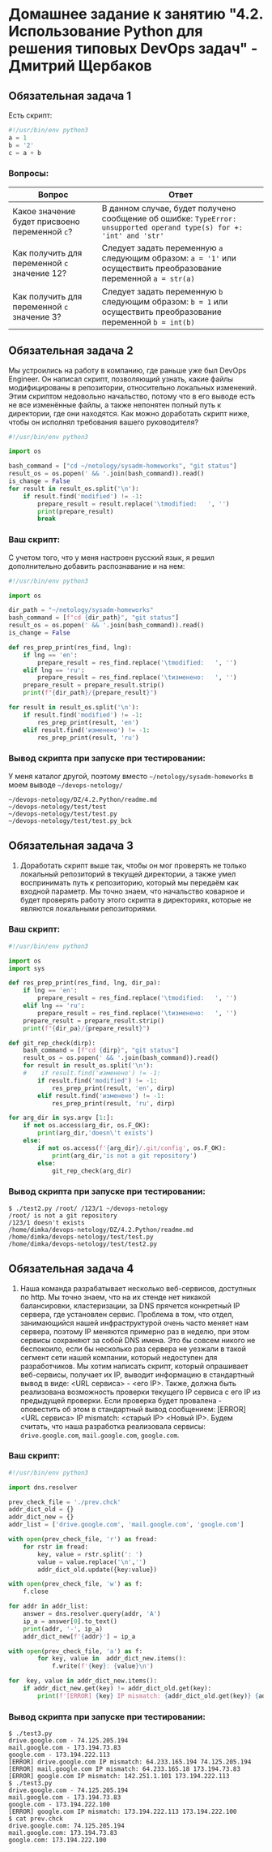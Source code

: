 # Домашнее задание к занятию "4.2. Использование Python для решения типовых DevOps задач" - Дмитрий Щербаков

## Обязательная задача 1

Есть скрипт:
```python
#!/usr/bin/env python3
a = 1
b = '2'
c = a + b
```

### Вопросы:
| Вопрос  | Ответ |
| ------------- |--|
| Какое значение будет присвоено переменной `c`?  | В данном случае, будет получено сообщение об ошибке: `TypeError: unsupported operand type(s) for +: 'int' and 'str'` |
| Как получить для переменной `c` значение 12?  | Следует задать переменную `a` следующим образом: `a = '1'` или осуществить преобразование переменной `a = str(a)`|
| Как получить для переменной `c` значение 3?  | Следует задать переменную `b` следующим образом: `b = 1` или осуществить преобразование переменной `b = int(b)`|

## Обязательная задача 2
Мы устроились на работу в компанию, где раньше уже был DevOps Engineer. Он написал скрипт, позволяющий узнать, какие файлы модифицированы в репозитории, относительно локальных изменений. Этим скриптом недовольно начальство, потому что в его выводе есть не все изменённые файлы, а также непонятен полный путь к директории, где они находятся. Как можно доработать скрипт ниже, чтобы он исполнял требования вашего руководителя?

```python
#!/usr/bin/env python3

import os

bash_command = ["cd ~/netology/sysadm-homeworks", "git status"]
result_os = os.popen(' && '.join(bash_command)).read()
is_change = False
for result in result_os.split('\n'):
    if result.find('modified') != -1:
        prepare_result = result.replace('\tmodified:   ', '')
        print(prepare_result)
        break
```

### Ваш скрипт:
С учетом того, что у меня настроен русский язык, я решил дополнительно добавить распознавание и на нем: 
```python
#!/usr/bin/env python3

import os

dir_path = "~/netology/sysadm-homeworks"
bash_command = [f"cd {dir_path}", "git status"]
result_os = os.popen(' && '.join(bash_command)).read()
is_change = False

def res_prep_print(res_find, lng):
    if lng == 'en':
        prepare_result = res_find.replace('\tmodified:   ', '')
    elif lng == 'ru':
        prepare_result = res_find.replace('\tизменено:   ', '')
    prepare_result = prepare_result.strip()
    print(f"{dir_path}/{prepare_result}")

for result in result_os.split('\n'):
    if result.find('modified') != -1:
        res_prep_print(result, 'en')
    elif result.find('изменено') != -1:
        res_prep_print(result, 'ru')
```

### Вывод скрипта при запуске при тестировании:
У меня каталог другой, поэтому вместо `~/netology/sysadm-homeworks` в моем выводе `~/devops-netology/`
```
~/devops-netology/DZ/4.2.Python/readme.md
~/devops-netology/test/test
~/devops-netology/test/test.py
~/devops-netology/test/test.py_bck
```

## Обязательная задача 3
1. Доработать скрипт выше так, чтобы он мог проверять не только локальный репозиторий в текущей директории, а также умел воспринимать путь к репозиторию, который мы передаём как входной параметр. Мы точно знаем, что начальство коварное и будет проверять работу этого скрипта в директориях, которые не являются локальными репозиториями.

### Ваш скрипт:
```python
#!/usr/bin/env python3

import os
import sys

def res_prep_print(res_find, lng, dir_pa):
    if lng == 'en':
        prepare_result = res_find.replace('\tmodified:   ', '')
    elif lng == 'ru':
        prepare_result = res_find.replace('\tизменено:   ', '')
    prepare_result = prepare_result.strip()
    print(f"{dir_pa}/{prepare_result}")

def git_rep_check(dirp):
    bash_command = [f"cd {dirp}", "git status"]
    result_os = os.popen(' && '.join(bash_command)).read()
    for result in result_os.split('\n'):
    #    if result.find('изменено') != -1:
        if result.find('modified') != -1:
            res_prep_print(result, 'en', dirp)
        elif result.find('изменено') != -1:
            res_prep_print(result, 'ru', dirp)

for arg_dir in sys.argv [1:]:
    if not os.access(arg_dir, os.F_OK):
        print(arg_dir,'doesn\'t exists')
    else:
        if not os.access(f'{arg_dir}/.git/config', os.F_OK):
            print(arg_dir,'is not a git repository')
        else:
            git_rep_check(arg_dir)
```

### Вывод скрипта при запуске при тестировании:
```
$ ./test2.py /root/ /123/1 ~/devops-netology
/root/ is not a git repository
/123/1 doesn't exists
/home/dimka/devops-netology/DZ/4.2.Python/readme.md
/home/dimka/devops-netology/test/test.py
/home/dimka/devops-netology/test/test2.py
```

## Обязательная задача 4
1. Наша команда разрабатывает несколько веб-сервисов, доступных по http. Мы точно знаем, что на их стенде нет никакой балансировки, кластеризации, за DNS прячется конкретный IP сервера, где установлен сервис. Проблема в том, что отдел, занимающийся нашей инфраструктурой очень часто меняет нам сервера, поэтому IP меняются примерно раз в неделю, при этом сервисы сохраняют за собой DNS имена. Это бы совсем никого не беспокоило, если бы несколько раз сервера не уезжали в такой сегмент сети нашей компании, который недоступен для разработчиков. Мы хотим написать скрипт, который опрашивает веб-сервисы, получает их IP, выводит информацию в стандартный вывод в виде: <URL сервиса> - <его IP>. Также, должна быть реализована возможность проверки текущего IP сервиса c его IP из предыдущей проверки. Если проверка будет провалена - оповестить об этом в стандартный вывод сообщением: [ERROR] <URL сервиса> IP mismatch: <старый IP> <Новый IP>. Будем считать, что наша разработка реализовала сервисы: `drive.google.com`, `mail.google.com`, `google.com`.

### Ваш скрипт:
```python
#!/usr/bin/env python3

import dns.resolver

prev_check_file = './prev.chck'
addr_dict_old = {}
addr_dict_new = {}
addr_list = ['drive.google.com', 'mail.google.com', 'google.com']

with open(prev_check_file, 'r') as fread:
    for rstr in fread:
        key, value = rstr.split(': ')
        value = value.replace('\n','')
        addr_dict_old.update({key:value})

with open(prev_check_file, 'w') as f:
    f.close

for addr in addr_list:
    answer = dns.resolver.query(addr, 'A')
    ip_a = answer[0].to_text()
    print(addr, '-', ip_a)
    addr_dict_new[f'{addr}'] = ip_a

with open(prev_check_file, 'a') as f:
        for key, value in  addr_dict_new.items():
            f.write(f'{key}: {value}\n')

for  key, value in addr_dict_new.items():
    if addr_dict_new.get(key) != addr_dict_old.get(key):
        print(f'[ERROR] {key} IP mismatch: {addr_dict_old.get(key)} {addr_dict_new.get(key)}')
```

### Вывод скрипта при запуске при тестировании:
```
$ ./test3.py
drive.google.com - 74.125.205.194
mail.google.com - 173.194.73.83
google.com - 173.194.222.113
[ERROR] drive.google.com IP mismatch: 64.233.165.194 74.125.205.194
[ERROR] mail.google.com IP mismatch: 64.233.165.18 173.194.73.83
[ERROR] google.com IP mismatch: 142.251.1.101 173.194.222.113
$ ./test3.py
drive.google.com - 74.125.205.194
mail.google.com - 173.194.73.83
google.com - 173.194.222.100
[ERROR] google.com IP mismatch: 173.194.222.113 173.194.222.100
$ cat prev.chck 
drive.google.com: 74.125.205.194
mail.google.com: 173.194.73.83
google.com: 173.194.222.100
```
